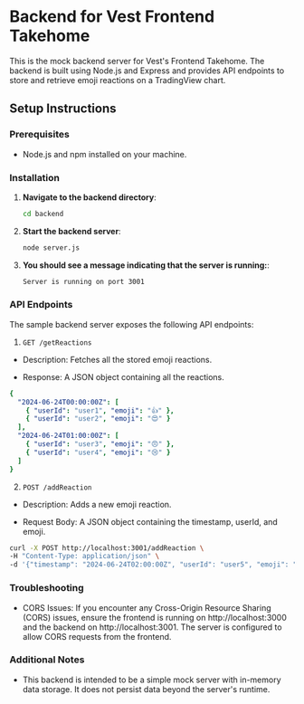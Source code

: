 # Backend for Vest Frontend Takehome

This is the mock backend server for Vest's Frontend Takehome. The backend is built using Node.js and Express and provides API endpoints to store and retrieve emoji reactions on a TradingView chart.

## Setup Instructions

### Prerequisites

- Node.js and npm installed on your machine.

### Installation

1. **Navigate to the backend directory**:
   ```sh
   cd backend
   ```

2. **Start the backend server**:
   ```sh
   node server.js
   ```

3. **You should see a message indicating that the server is running:**:
   ```sh
   Server is running on port 3001
   ```

### API Endpoints

The sample backend server exposes the following API endpoints:

1. `GET /getReactions`

- Description: Fetches all the stored emoji reactions.

- Response: A JSON object containing all the reactions.

```yaml
{
  "2024-06-24T00:00:00Z": [
    { "userId": "user1", "emoji": "👍" },
    { "userId": "user2", "emoji": "😍" }
  ],
  "2024-06-24T01:00:00Z": [
    { "userId": "user3", "emoji": "😠" },
    { "userId": "user4", "emoji": "😢" }
  ]
}
```

2. `POST /addReaction`

- Description: Adds a new emoji reaction.

- Request Body: A JSON object containing the timestamp, userId, and emoji.

```sh
curl -X POST http://localhost:3001/addReaction \
-H "Content-Type: application/json" \
-d '{"timestamp": "2024-06-24T02:00:00Z", "userId": "user5", "emoji": "😱"}'
```

### Troubleshooting
- CORS Issues: If you encounter any Cross-Origin Resource Sharing (CORS) issues, ensure the frontend is running on http://localhost:3000 and the backend on http://localhost:3001. The server is configured to allow CORS requests from the frontend.

### Additional Notes
- This backend is intended to be a simple mock server with in-memory data storage. It does not persist data beyond the server's runtime.
